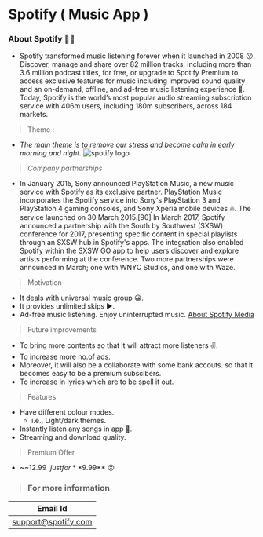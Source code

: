 # **Spotify** **( Music App )** 
### **About Spotify** 🎵🎵
* Spotify transformed music listening forever when it launched in 2008 😮. Discover, manage and share over 82 million tracks, including more than 3.6 million podcast titles, for free, or upgrade to Spotify Premium to access exclusive features for music including improved sound quality and an on-demand, offline, and ad-free music listening experience 🎵. Today, Spotify is the world’s most popular audio streaming subscription service with 406m users, including 180m subscribers, across 184 markets.
> Theme :
* *The main theme is to remove our stress and become calm in early morning and night.*
![spotify logo](https://static-01.daraz.pk/p/14b872a1c3695a266b59eaa741ffec1c.png)
> *Company partnerships*
* In January 2015, Sony announced PlayStation Music, a new music service with Spotify as its exclusive partner. PlayStation Music incorporates the Spotify service into Sony's PlayStation 3 and PlayStation 4 gaming consoles, and Sony Xperia mobile devices 🔥. The service launched on 30 March 2015.[90] In March 2017, Spotify announced a partnership with the South by Southwest (SXSW) conference for 2017, presenting specific content in special playlists through an SXSW hub in Spotify's apps. The integration also enabled Spotify within the SXSW GO app to help users discover and explore artists performing at the conference. Two more partnerships were announced in March; one with WNYC Studios, and one with Waze.
> Motivation 
*  It deals with universal music group 😀.
* It provides unlimited skips ▶️.
* Ad-free music listening. Enjoy uninterrupted music.
[About Spotify Media](http://www.spotify.com/)
> Future improvements
* To bring more contents so that it will attract more listeners ✌️. 
* To increase more no.of ads.
* Moreover, it will also be a collaborate with some bank accouts. so that it becomes easy to be a premium subscibers.
* To increase in lyrics which are to be spell it out.  
> Features
* Have different colour modes.
   * i.e., Light/dark themes.
* Instantly listen any songs in app 💯.
* Streaming and download quality.
> Premium Offer 
* ~~12.99$~~ just for **9.99$** 😮
> ### For more information 
| Email  Id           |
| ------------------- |
| support@spotify.com | 


